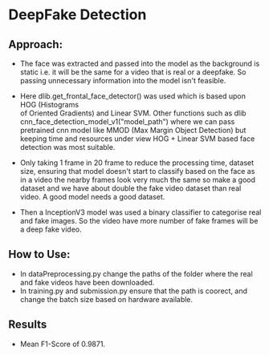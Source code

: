 # DeepFake Detection

## Approach:

- The face was extracted and passed into the model as the background is static i.e. it will be the same for a video that is real or a deepfake. So passing unnecessary information into the model isn't feasible.

- Here dlib.get_frontal_face_detector() was used which is based upon HOG (Histograms\
 of Oriented Gradients) and Linear SVM. Other functions such as dlib cnn_face_detection_model_v1("model_path") where we can pass pretrained cnn model like MMOD (Max Margin Object Detection) but keeping time and resources under view HOG + Linear SVM based face detection was most suitable.
 
- Only taking 1 frame in 20 frame to reduce the processing time, dataset size, ensuring that model doesn't start to classify based on 
  the face as in a video the nearby frames look very much the same so make a good dataset and we have about double the fake video dataset than real 
  video. A good model needs a good dataset.
  
- Then a InceptionV3 model was used a binary classifier to categorise real and fake images. So the video have more number of fake frames will be a deep fake video.


## How to Use:

- In dataPreprocessing.py change the paths of the folder where the real and fake videos have been downloaded.
- In training.py and submission.py ensure that the path is coorect, and change the batch size based on hardware available.

## Results

- Mean F1-Score of 0.9871.
